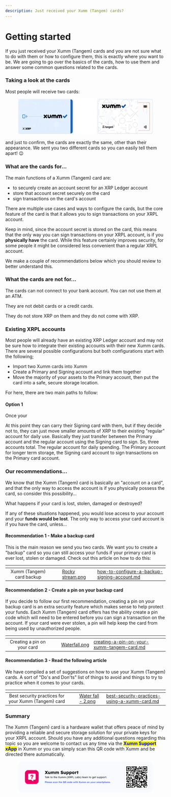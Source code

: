 ```yaml
---
description: Just received your Xumm (Tangem) cards?
---
```


# Getting started

If you just received your Xumm (Tangem) cards and you are not sure what to do with them or how to configure them, this is exactly where you want to be. We are going to go over the basics of the cards, how to use them and answer some common questions related to the cards.

### Taking a look at the cards

Most people will receive two cards:

<figure><img src="../.gitbook/assets/Xumm Tangem card -3.png" alt=""><figcaption></figcaption></figure>

and just to confirm, the cards are exactly the same, other than their appearance. We sent you two different cards so you can easily tell them apart! 😉

### What are the cards for...

The main functions of a Xumm (Tangem) card are:

* to securely create an account secret for an XRP Ledger account
* store that account secret securely on the card
* sign transactions on the card's account

There are multiple use cases and ways to configure the cards, but the core feature of the card is that it allows you to sign transactions on your XRPL account.

Keep in mind, since the account secret is stored on the card, this means that the only way you can sign transactions on your XRPL account, is if you **physically have** the card. While this feature certainly improves security, for some people it might be considered less convenient than a regular XRPL account.&#x20;

We make a couple of recommendations below which you should review to better understand this.

### What the cards are not for...

The cards can not connect to your bank account. You can not use them at an ATM.&#x20;

They are not debit cards or a credit cards.&#x20;

They do not store XRP on them and they do not come with XRP.

### Existing XRPL accounts

Most people will already have an existing XRP Ledger account and may not be sure how to integrate their existing accounts with their new Xumm cards. There are several possible configurations but both configurations start with the following;

* Import two Xumm cards into Xumm
* Create a Primary and Signing account and link them together
* Move the majority of your assets to the Primary account, then put the card into a safe, secure storage location.

For here, there are two main paths to follow:

#### Option 1

Once your

At this point they can carry their Signing card with them, but if they decide not to, they can just move smaller amounts of XRP to their existing "regular" account for daily use.  Basically they just transfer between the Primary account and the regular account using the Signing card to sign. So, three accounts total. The regular account for daily spending. The Primary account for longer term storage, the Signing card account to sign transactions on the Primary card account.

### Our recommendations...

We know that the Xumm (Tangem) card is basically an "account on a card", and that the only way to access the account is if you physically possess the card, so consider this possibility...

What happens if your card is lost, stolen, damaged or destroyed?

If any of these situations happened, you would lose access to your account and your **funds would be lost**.  The only way to access your card account is if you have the card, unless...

#### Recommendation 1 - Make a backup card

This is the main reason we send you two cards. We want you to create a "backup" card so you can still access your funds if your primary card is ever lost, stolen or damaged. Check out this article on how to do this:

<table data-view="cards"><thead><tr><th align="center"></th><th data-hidden></th><th data-hidden></th><th data-hidden data-card-cover data-type="files"></th><th data-hidden data-card-target data-type="content-ref"></th></tr></thead><tbody><tr><td align="center">Xumm (Tangem) card backup</td><td></td><td></td><td><a href="../.gitbook/assets/Rocky stream.png">Rocky stream.png</a></td><td><a href="how-to-configure-a-backup-signing-account.md">how-to-configure-a-backup-signing-account.md</a></td></tr></tbody></table>

#### Recommendation 2 - Create a pin on your backup card

If you decide to follow our first recommendation, creating a pin on your backup card is an extra security feature which makes sense to help protect your funds. Each Xumm (Tangem) card offers has the ability create a pin code which will need to be entered before you can sign a transaction on  the account. If your card were ever stolen, a pin will help keep the card from being used by unauthorized people.

<table data-view="cards"><thead><tr><th align="center"></th><th data-hidden></th><th data-hidden></th><th data-hidden data-card-cover data-type="files"></th><th data-hidden data-card-target data-type="content-ref"></th></tr></thead><tbody><tr><td align="center">Creating a pin on your card</td><td></td><td></td><td><a href="../.gitbook/assets/Waterfall.png">Waterfall.png</a></td><td><a href="creating-a-pin-on-your-xumm-tangem-card.md">creating-a-pin-on-your-xumm-tangem-card.md</a></td></tr></tbody></table>

#### Recommendation 3 - Read the following article

We have compiled a set of suggestions on how to use your Xumm (Tangem) cards. A sort of "Do's and Don'ts" list of things to avoid and things to try to practice when it comes to your cards.

<table data-view="cards"><thead><tr><th align="center"></th><th data-hidden></th><th data-hidden></th><th data-hidden data-card-cover data-type="files"></th><th data-hidden data-card-target data-type="content-ref"></th></tr></thead><tbody><tr><td align="center">Best security practices for your Xumm (Tangem) card</td><td></td><td></td><td><a href="../.gitbook/assets/Water fall - 2.png">Water fall - 2.png</a></td><td><a href="best-security-practices-using-a-xumm-card.md">best-security-practices-using-a-xumm-card.md</a></td></tr></tbody></table>

### Summary

The Xumm (Tangem) card is a hardware wallet that offers peace of mind by providing a reliable and secure storage solution for your private keys for your XRPL account. Should you have any additional questions regarding this topic so you are welcome to contact us any time via the <mark style="color:blue;">**Xumm Support xApp**</mark> in Xumm or you can simply scan this QR code with Xumm and be directed there automatically.

<figure><img src="../.gitbook/assets/Support banner Xumm.png" alt=""><figcaption></figcaption></figure>

